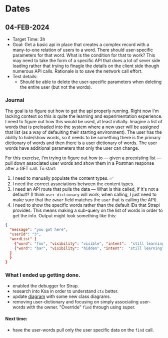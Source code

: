 # Dates

## 04-FEB-2024

- Target Time: 3h
- Goal: Get a basic api in place that creates a complex record with a many-to-one relation of users to a word. There should user-specific parameters for that word. What is the condition for that to work? This may need to take the form of a specific API that does a lot of sever side loading rather that trying to finagle the details on the client side though numerous API calls. Rationale is to save the network call effort.
- Test details:
  - Should be able to delete the user-specific parameters when deleting the entire user (but not the words).

### Journal

The goal is to figure out how to get the api properly running. Right now I'm lacking context so this is quite the learning and experimentation experience. I need to figure out how this would be used, at least initially. Imagine a list of words that is preloaded into the system where a new user will be assigned that list (as a way of defaulting their starting environment). The user has the ability to hide/show words, so it needs to be something there is the primary dictionary of words and then there is a user dictionary of words. The user words have additional parameters that only the user can change.

For this exercise, I'm trying to figure out how to &mdash; given a preexisting list &mdash; pull down associated user words and show them in a Postman response after a GET call. To start:

1. I need to manually populate the content types. ✅
2. I need the correct associations between the content types.
3. I need an API route that pulls the data &mdash; What is this called, if it's not a default? (I think `user-dictionary` will work; when calling, I just need to make sure that the `owner` field matches the `user` that is calling the API).
4. I need to show the specific words rather than the default IDs that Strapi provides. This means making a sub-query on the list of words in order to get the info. Output might look something like this:

```json
{
  "message": "you got here",
  "userId": "3",
  "wordList" [
    {"word": "foo", "visibility": "visible", "intent":  "still learning"},
    {"word": "bar", "visibility": "hidden", "intent":  "still learning"}
  ]
  }
}
```

### What I ended up getting done.

- enabled the debugger for Strap.
- research into Koa in order to understand `ctx` better.
- update [diagram](https://drive.google.com/file/d/17NgirP3uNDS9I5zEbsi9uJy_sCHzy5ku/view?usp=sharing) with some new class diagrams.
- removing user-dictionary and focusing on simply associating user-words with the owner. "Override" `find` through using super.

#### Next time:

- have the user-words pull only the user specific data on the `find` call.
